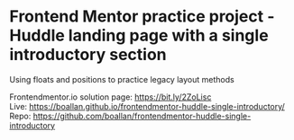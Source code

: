# Frontend Mentor practice project - Huddle landing page with a single introductory section

Using floats and positions to practice legacy layout methods

Frontendmentor.io solution page: https://bit.ly/2ZoLisc  
Live: https://boallan.github.io/frontendmentor-huddle-single-introductory/  
Repo: https://github.com/boallan/frontendmentor-huddle-single-introductory  
